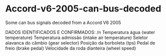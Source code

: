# Accord-v6-2005-can-bus-decoded
Some can bus signals decoded from a Accord V6 2005

DADOS IDENTIFICADOS E CONFIRMADOS: /n
Temperatura água (water temperature)
Temperatura admissão (intake air temperature)
Seletor alavanca do câmbio (gear selector)
Posição da borboleta (tps)
Pedal de freio (brake pedal)
Velocidade da roda dianteira (wheel speed)
